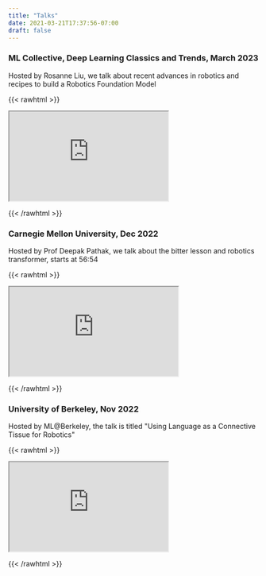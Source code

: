 ```yaml
---
title: "Talks"
date: 2021-03-21T17:37:56-07:00
draft: false
---
```



### ML Collective, Deep Learning Classics and Trends, March 2023

Hosted by Rosanne Liu, we talk about recent advances in robotics and recipes to build a Robotics Foundation Model

{{< rawhtml >}}
<style>
    @media only screen and (min-width: 1025px) {
        .mobile-only {
            display:none !important;
        }
    } 
    @media only screen and (max-width: 1026px) {
        .desktop-only {
            display:none !important;
        }
    } 
</style>

<iframe class="desktop-only" width="640" height="360" float="center"
src="https://www.youtube.com/embed/6Zoa_UZ_xQs">
</iframe>

<iframe class="mobile-only" width="320" height="180" float="center"
src="https://www.youtube.com/embed/6Zoa_UZ_xQs">
</iframe>

{{< /rawhtml >}}


### Carnegie Mellon University, Dec 2022

Hosted by Prof Deepak Pathak, we talk about the bitter lesson and robotics transformer, starts at 56:54

{{< rawhtml >}}

<iframe class="desktop-only" width="640" height="360" float="center"
src="https://cmu.zoom.us/rec/share/yFzJ6VA8nDsTJImQhxkNM1ltfQExMUW0-6z4vkexP5v1wUzzSeSyjCYOv0N_FS8T.88JtVMm03A_cnQQK?startTime=1669654610000">
</iframe>

<iframe class="mobile-only" width="340" height="180" float="center"
src="https://cmu.zoom.us/rec/share/yFzJ6VA8nDsTJImQhxkNM1ltfQExMUW0-6z4vkexP5v1wUzzSeSyjCYOv0N_FS8T.88JtVMm03A_cnQQK?startTime=1669654610000">
</iframe>

{{< /rawhtml >}}


### University of Berkeley, Nov 2022

Hosted by ML@Berkeley, the talk is titled "Using Language as a Connective Tissue for Robotics"

{{< rawhtml >}}

<iframe class="desktop-only" width="640" height="360" float="center"
src="https://www.youtube.com/embed/11z1Rv7woPE">
</iframe>

<iframe class="mobile-only" width="320" height="180" float="center"
src="https://www.youtube.com/embed/11z1Rv7woPE">
</iframe>

{{< /rawhtml >}}





